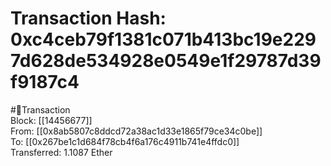 
Transaction Hash: 0xc4ceb79f1381c071b413bc19e2297d628de534928e0549e1f29787d39f9187c4
====================================================================================
  
#💸Transaction  
Block: [[14456677]]  
From: [[0x8ab5807c8ddcd72a38ac1d33e1865f79ce34c0be]]  
To: [[0x267be1c1d684f78cb4f6a176c4911b741e4ffdc0]]  
Transferred: 1.1087 Ether